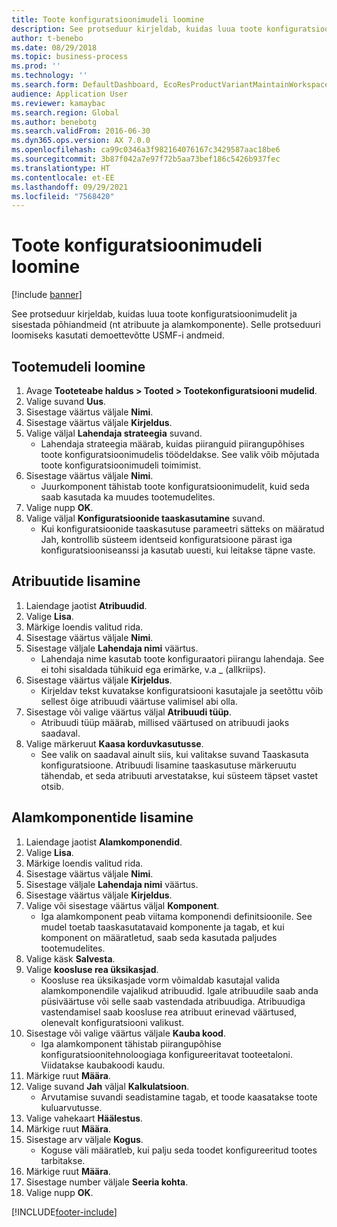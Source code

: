 ```yaml
---
title: Toote konfiguratsioonimudeli loomine
description: See protseduur kirjeldab, kuidas luua toote konfiguratsioonimudelit ja sisestada põhiandmeid (nt atribuute ja alamkomponente).
author: t-benebo
ms.date: 08/29/2018
ms.topic: business-process
ms.prod: ''
ms.technology: ''
ms.search.form: DefaultDashboard, EcoResProductVariantMaintainWorkspace, PCProductConfigurationModelListPage, PCCreateProductConfigurationModel, PCProductConfigurationModelDetails, PCBOMLineDetails
audience: Application User
ms.reviewer: kamaybac
ms.search.region: Global
ms.author: benebotg
ms.search.validFrom: 2016-06-30
ms.dyn365.ops.version: AX 7.0.0
ms.openlocfilehash: ca99c0346a3f982164076167c3429587aac18be6
ms.sourcegitcommit: 3b87f042a7e97f72b5aa73bef186c5426b937fec
ms.translationtype: HT
ms.contentlocale: et-EE
ms.lasthandoff: 09/29/2021
ms.locfileid: "7568420"
---
```

# <a name="create-a-product-configuration-model"></a>Toote konfiguratsioonimudeli loomine

[!include [banner](../../includes/banner.md)]

See protseduur kirjeldab, kuidas luua toote konfiguratsioonimudelit ja sisestada põhiandmeid (nt atribuute ja alamkomponente). Selle protseduuri loomiseks kasutati demoettevõtte USMF-i andmeid.


## <a name="create-a-product-model"></a>Tootemudeli loomine

1. Avage **Tooteteabe haldus \> Tooted \> Tootekonfiguratsiooni mudelid**.
1. Valige suvand **Uus**.
1. Sisestage väärtus väljale **Nimi**.
1. Sisestage väärtus väljale **Kirjeldus**.
1. Valige väljal **Lahendaja strateegia** suvand.
    * Lahendaja strateegia määrab, kuidas piiranguid piirangupõhises toote konfiguratsioonimudelis töödeldakse. See valik võib mõjutada toote konfiguratsioonimudeli toimimist.  
1. Sisestage väärtus väljale **Nimi**.
    * Juurkomponent tähistab toote konfiguratsioonimudelit, kuid seda saab kasutada ka muudes tootemudelites.  
1. Valige nupp **OK**.
1. Valige väljal **Konfiguratsioonide taaskasutamine** suvand.
    * Kui konfiguratsioonide taaskasutuse parameetri sätteks on määratud Jah, kontrollib süsteem identseid konfiguratsioone pärast iga konfiguratsiooniseanssi ja kasutab uuesti, kui leitakse täpne vaste.  

## <a name="add-attributes"></a>Atribuutide lisamine

1. Laiendage jaotist **Atribuudid**.
2. Valige **Lisa**.
3. Märkige loendis valitud rida.
4. Sisestage väärtus väljale **Nimi**.
5. Sisestage väljale **Lahendaja nimi** väärtus.
    * Lahendaja nime kasutab toote konfiguraatori piirangu lahendaja. See ei tohi sisaldada tühikuid ega erimärke, v.a _ (allkriips).  
6. Sisestage väärtus väljale **Kirjeldus**.
    * Kirjeldav tekst kuvatakse konfiguratsiooni kasutajale ja seetõttu võib sellest õige atribuudi väärtuse valimisel abi olla.  
7. Sisestage või valige väärtus väljal **Atribuudi tüüp**.
    * Atribuudi tüüp määrab, millised väärtused on atribuudi jaoks saadaval.  
8. Valige märkeruut **Kaasa korduvkasutusse**.
    * See valik on saadaval ainult siis, kui valitakse suvand Taaskasuta konfiguratsioone. Atribuudi lisamine taaskasutuse märkeruutu tähendab, et seda atribuuti arvestatakse, kui süsteem täpset vastet otsib.  

## <a name="add-subcomponents"></a>Alamkomponentide lisamine

1. Laiendage jaotist **Alamkomponendid**.
2. Valige **Lisa**.
3. Märkige loendis valitud rida.
4. Sisestage väärtus väljale **Nimi**.
5. Sisestage väljale **Lahendaja nimi** väärtus.
6. Sisestage väärtus väljale **Kirjeldus**.
7. Valige või sisestage väärtus väljal **Komponent**.
    * Iga alamkomponent peab viitama komponendi definitsioonile. See mudel toetab taaskasutatavaid komponente ja tagab, et kui komponent on määratletud, saab seda kasutada paljudes tootemudelites.  
8. Valige käsk **Salvesta**.
9. Valige **koosluse rea üksikasjad**.
    * Koosluse rea üksikasjade vorm võimaldab kasutajal valida alamkomponendile vajalikud atribuudid. Igale atribuudile saab anda püsiväärtuse või selle saab vastendada atribuudiga. Atribuudiga vastendamisel saab koosluse rea atribuut erinevad väärtused, olenevalt konfiguratsiooni valikust.  
10. Sisestage või valige väärtus väljale **Kauba kood**.
    * Iga alamkomponent tähistab piirangupõhise konfiguratsioonitehnoloogiaga konfigureeritavat tooteetaloni. Viidatakse kaubakoodi kaudu.  
11. Märkige ruut **Määra**.
12. Valige suvand **Jah** väljal **Kalkulatsioon**.
    * Arvutamise suvandi seadistamine tagab, et toode kaasatakse toote kuluarvutusse.  
13. Valige vahekaart **Häälestus**.
14. Märkige ruut **Määra**.
15. Sisestage arv väljale **Kogus**.
    * Koguse väli määratleb, kui palju seda toodet konfigureeritud tootes tarbitakse.  
16. Märkige ruut **Määra**.
17. Sisestage number väljale **Seeria kohta**.
18. Valige nupp **OK**.



[!INCLUDE[footer-include](../../../includes/footer-banner.md)]